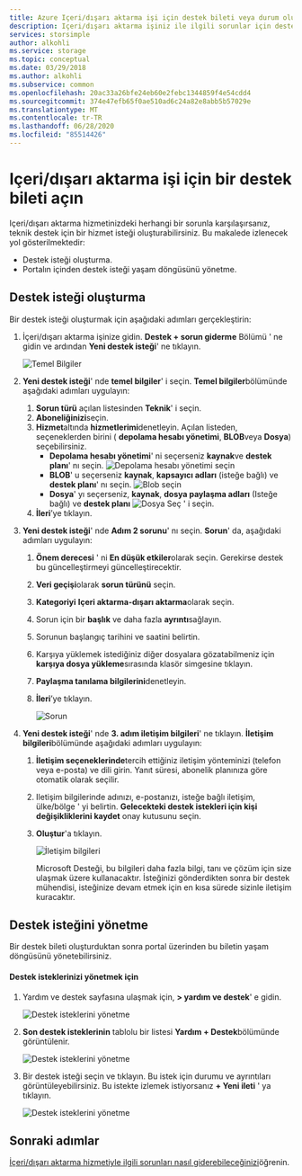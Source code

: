 ```yaml
---
title: Azure Içeri/dışarı aktarma işi için destek bileti veya durum oluştur | Microsoft Docs
description: Içeri/dışarı aktarma işiniz ile ilgili sorunlar için destek isteğini günlüğe kaydetme hakkında bilgi edinin.
services: storsimple
author: alkohli
ms.service: storage
ms.topic: conceptual
ms.date: 03/29/2018
ms.author: alkohli
ms.subservice: common
ms.openlocfilehash: 20ac33a26bfe24eb60e2febc1344859f4e54cdd4
ms.sourcegitcommit: 374e47efb65f0ae510ad6c24a82e8abb5b57029e
ms.translationtype: MT
ms.contentlocale: tr-TR
ms.lasthandoff: 06/28/2020
ms.locfileid: "85514426"
---
```

# <a name="open-a-support-ticket-for-an-importexport-job"></a>Içeri/dışarı aktarma işi için bir destek bileti açın

Içeri/dışarı aktarma hizmetinizdeki herhangi bir sorunla karşılaşırsanız, teknik destek için bir hizmet isteği oluşturabilirsiniz. Bu makalede izlenecek yol gösterilmektedir:

* Destek isteği oluşturma.
* Portalın içinden destek isteği yaşam döngüsünü yönetme.

## <a name="create-a-support-request"></a>Destek isteği oluşturma

Bir destek isteği oluşturmak için aşağıdaki adımları gerçekleştirin:

1. İçeri/dışarı aktarma işinize gidin. **Destek + sorun giderme** Bölümü ' ne gidin ve ardından **Yeni destek isteği**' ne tıklayın.
     
    ![Temel Bilgiler](./media/storage-import-export-contact-microsoft-support/import-export-support1.png)
   
2. **Yeni destek isteği**' nde **temel bilgiler**' i seçin. **Temel bilgiler**bölümünde aşağıdaki adımları uygulayın:
    
    1. **Sorun türü** açılan listesinden **Teknik**' i seçin.
    2. **Aboneliğinizi**seçin.
    3. **Hizmet**altında **hizmetlerimi**denetleyin. Açılan listeden, seçeneklerden birini ( **depolama hesabı yönetimi**, **BLOB**veya **Dosya**) seçebilirsiniz. 
        - **Depolama hesabı yönetimi**' ni seçerseniz **kaynak**ve **destek planı**' nı seçin.
            ![Depolama hesabı yönetimi seçin](./media/storage-import-export-contact-microsoft-support/import-export-support3.png)
        - **BLOB**' u seçerseniz **kaynak**, **kapsayıcı adları** (isteğe bağlı) ve **destek planı**' nı seçin.
            ![Blob seçin](./media/storage-import-export-contact-microsoft-support/import-export-support2.png)
        - **Dosya**' yı seçerseniz, **kaynak**, **dosya paylaşma adları** (Isteğe bağlı) ve **destek planı** ![ Dosya Seç ' i seçin.](./media/storage-import-export-contact-microsoft-support/import-export-support4.png)
    4. **İleri**’ye tıklayın.

3. **Yeni destek isteği**' nde **Adım 2 sorunu**' nı seçin. **Sorun**' da, aşağıdaki adımları uygulayın:
    
    1. **Önem derecesi** ' ni **En düşük etkiler**olarak seçin. Gerekirse destek bu güncelleştirmeyi güncelleştirecektir.
    2. **Veri geçişi**olarak **sorun türünü** seçin.
    3. **Kategoriyi** **Içeri aktarma-dışarı aktarma**olarak seçin.
    4. Sorun için bir **başlık** ve daha fazla **ayrıntı**sağlayın.
    5. Sorunun başlangıç tarihini ve saatini belirtin.
    6. Karşıya yüklemek istediğiniz diğer dosyalara gözatabilmeniz için **karşıya dosya yükleme**sırasında klasör simgesine tıklayın.
    7. **Paylaşma tanılama bilgilerini**denetleyin.
    8. **İleri**’ye tıklayın.

       ![Sorun](./media/storage-import-export-contact-microsoft-support/import-export-support5.png)

4. **Yeni destek isteği**' nde **3. adım iletişim bilgileri**' ne tıklayın. **İletişim bilgileri**bölümünde aşağıdaki adımları uygulayın:

   1. **İletişim seçeneklerinde**tercih ettiğiniz iletişim yönteminizi (telefon veya e-posta) ve dili girin. Yanıt süresi, abonelik planınıza göre otomatik olarak seçilir.
   2. Iletişim bilgilerinde adınızı, e-postanızı, isteğe bağlı iletişim, ülke/bölge ' yi belirtin. **Gelecekteki destek istekleri için kişi değişikliklerini kaydet** onay kutusunu seçin.
   3. **Oluştur**'a tıklayın.
   
       ![İletişim bilgileri](./media/storage-import-export-contact-microsoft-support/import-export-support7.png)   

      Microsoft Desteği, bu bilgileri daha fazla bilgi, tanı ve çözüm için size ulaşmak üzere kullanacaktır.
      İsteğinizi gönderdikten sonra bir destek mühendisi, isteğinize devam etmek için en kısa sürede sizinle iletişim kuracaktır.

## <a name="manage-a-support-request"></a>Destek isteğini yönetme

Bir destek bileti oluşturduktan sonra portal üzerinden bu biletin yaşam döngüsünü yönetebilirsiniz.

#### <a name="to-manage-your-support-requests"></a>Destek isteklerinizi yönetmek için

1. Yardım ve destek sayfasına ulaşmak için, **> yardım ve destek**' e gidin.

    ![Destek isteklerini yönetme](./media/storage-import-export-contact-microsoft-support/manage-support-ticket2.png)   

2. **Son destek isteklerinin** tablolu bir listesi **Yardım + Destek**bölümünde görüntülenir.

    ![Destek isteklerini yönetme](./media/storage-import-export-contact-microsoft-support/manage-support-ticket1.png) 

3. Bir destek isteği seçin ve tıklayın. Bu istek için durumu ve ayrıntıları görüntüleyebilirsiniz. Bu istekte izlemek istiyorsanız **+ Yeni ileti** ' ya tıklayın.

    ![Destek isteklerini yönetme](./media/storage-import-export-contact-microsoft-support/manage-support-ticket3.png) 


## <a name="next-steps"></a>Sonraki adımlar

[İçeri/dışarı aktarma hizmetiyle ilgili sorunları nasıl giderebileceğinizi](storage-import-export-tool-troubleshooting-v1.md)öğrenin.

